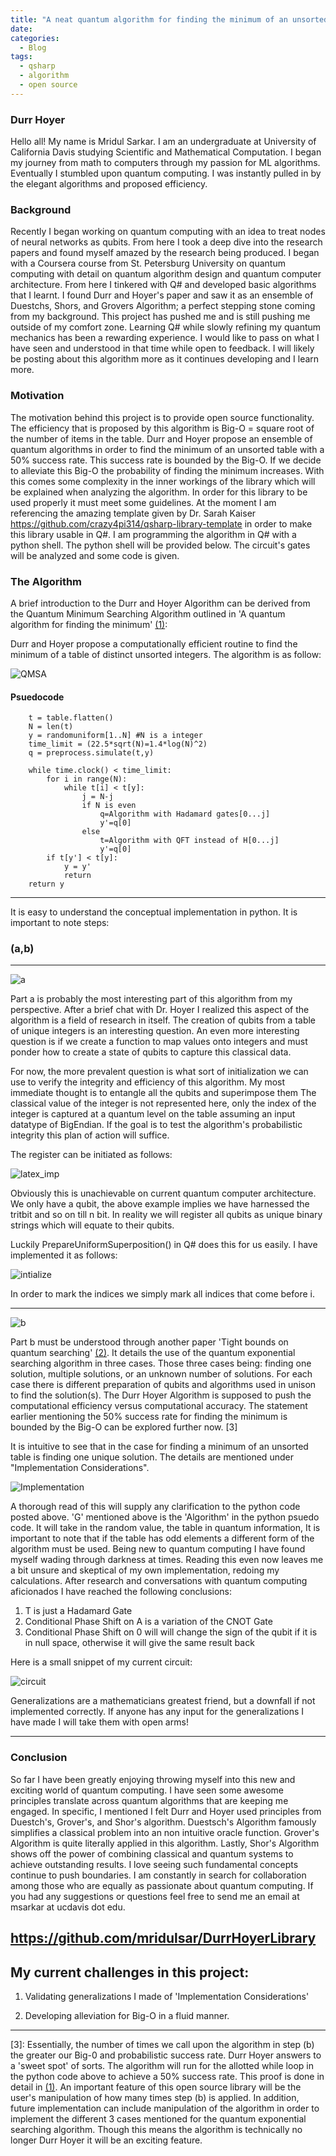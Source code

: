 ```yaml
---
title: "A neat quantum algorithm for finding the minimum of an unsorted table"
date:
categories:
  - Blog
tags:
  - qsharp
  - algorithm
  - open source
---
```

### Durr Hoyer

Hello all! My name is Mridul Sarkar. I am an undergraduate at University of California Davis studying Scientific and Mathematical Computation. I began my journey from math to computers through my passion for ML algorithms. Eventually I stumbled upon quantum computing. I was instantly pulled in by the elegant algorithms and proposed efficiency.



### Background
Recently I began working on quantum computing with an idea to treat nodes of neural networks as qubits. From here I took a deep dive into the research papers and found myself amazed by the research being produced. I began with a Coursera course from St. Petersburg University on quantum computing with detail on quantum algorithm design and quantum computer architecture. From here I tinkered with Q# and developed basic algorithms that I learnt. I found Durr and Hoyer's paper and saw it as an ensemble of Duestchs, Shors, and Grovers Algorithm; a perfect stepping stone coming from my background. This project has pushed me and is still pushing me outside of my comfort zone. Learning Q# while slowly refining my quantum mechanics has been a rewarding experience. I would like to pass on what I have seen and understood in that time while open to feedback. I will likely be posting about this algorithm more as it continues developing and I learn more.


### Motivation
The motivation behind this project is to provide open source functionality. The efficiency that is proposed by this algorithm is Big-O = square root of the number of items in the table. Durr and Hoyer propose an ensemble of quantum algorithms in order to find the minimum of an unsorted table with a 50% success rate. This success rate is bounded by the Big-O. If we decide to alleviate this Big-O the probability of finding the minimum increases. With this comes some complexity in the inner workings of the library which will be explained when analyzing the algorithm. In order for this library to be used properly it must meet some guidelines. At the moment I am referencing the amazing template given by Dr. Sarah Kaiser https://github.com/crazy4pi314/qsharp-library-template in order to make this library usable in Q#. I am programming the algorithm in Q# with a python shell. The python shell will be provided below. The circuit's gates will be analyzed and some code is given.


### The Algorithm
A brief introduction to the Durr and Hoyer Algorithm can be derived from the Quantum Minimum Searching Algorithm outlined in 'A quantum algorithm for finding the minimum' [(1)]:

Durr and Hoyer propose a computationally efficient routine to find the minimum of a table of distinct unsorted integers. The algorithm is as follow:


![QMSA](/assets/images//DurrHoyer-QMSA.JPG "QMSA")


#### Psuedocode

```
    t = table.flatten()
    N = len(t)
    y = randomuniform[1..N] #N is a integer
    time_limit = (22.5*sqrt(N)=1.4*log(N)^2)
    q = preprocess.simulate(t,y)

    while time.clock() < time_limit:
        for i in range(N):
            while t[i] < t[y]:
                j = N-j
                if N is even
                    q=Algorithm with Hadamard gates[0...j]
                    y'=q[0]
                else
                    t=Algorithm with QFT instead of H[0...j]
                    y'=q[0]
        if t[y'] < t[y]:
            y = y'
            return
    return y
```
------------------

It is easy to understand the conceptual implementation in python. It is important to note steps:
### (a,b)

------------------

![a](/assets/images//a.JPG)   

Part a is probably the most interesting part of this algorithm from my perspective. After a brief chat with Dr. Hoyer I realized this aspect of the algorithm is a field of research in itself. The creation of qubits from a table of unique integers is an interesting question. An even more interesting question is if we create a function to map values onto integers and must ponder how to create a state of qubits to capture this classical data.

For now, the more prevalent question is what sort of initialization we can use to verify the integrity and efficiency of this algorithm. My most immediate thought is to entangle all the qubits and superimpose them The classical value of the integer is not represented here, only the index of the integer is captured at a quantum level on the table assuming an input datatype of BigEndian. If the goal is to test the algorithm's probabilistic integrity this plan of action will suffice.

The register can be initiated as follows:

![latex_imp](/assets/images//latex_information.JPG)

Obviously this is unachievable on current quantum computer architecture. We only have a qubit, the above example implies we have harnessed the tritbit and so on till n bit. In reality we will register all qubits as unique binary strings which will equate to their qubits.
 
Luckily PrepareUniformSuperposition() in Q# does this for us easily. I have implemented it as follows:

![intialize](/assets/images//intialize.JPG)

In order to mark the indices we simply mark all indices that come before i.

------------------

![b](/assets/images//b.JPG)   

Part b must be understood through another paper 'Tight bounds on quantum searching' [(2)]. It details the use of the quantum exponential searching algorithm in three cases. Those three cases being: finding one solution, multiple solutions, or an unknown number of solutions. For each case there is different preparation of qubits and algorithms used in unison to find the solution(s). The Durr Hoyer Algorithm is supposed to push the computational efficiency versus computational accuracy. The statement earlier mentioning the 50% success rate for finding the minimum is bounded by the Big-O can be explored further now. [3]

It is intuitive to see that in the case for finding a minimum of an unsorted table is finding one unique solution. The details are mentioned under "Implementation Considerations".

![Implementation](/assets/images//DurrHoyer-Implementation.JPG "Implementation")

A thorough read of this will supply any clarification to the python code posted above. 'G' mentioned above is the 'Algorithm' in the python psuedo code. It will take in the random value, the table in quantum information,   It is important to note that if the table has odd elements a different form of the algorithm must be used. Being new to quantum computing I have found myself wading through darkness at times. Reading this even now leaves me a bit unsure and skeptical of my own implementation, redoing my calculations. After research and conversations with quantum computing aficionados I have reached the following conclusions:

1. T is just a Hadamard Gate
2. Conditional Phase Shift on A is a variation of the CNOT Gate
3. Conditional Phase Shift on 0 will will change the sign of the qubit if it is in null space, otherwise it will give the same result back

Here is a small snippet of my current circuit:

![circuit](/assets/images//Algorithm_Even.JPG)

Generalizations are a mathematicians greatest friend, but a downfall if not implemented correctly. If anyone has any input for the generalizations I have made I will take them with open arms!

------------------

### Conclusion

So far I have been greatly enjoying throwing myself into this new and exciting world of quantum computing. I have seen some awesome principles translate across quantum algorithms that are keeping me engaged. In specific, I mentioned I felt Durr and Hoyer used principles from Duestch's, Grover's, and Shor's algorithm. Duestsch's Algorithm famously simplifies a classical problem into an non intuitive oracle function. Grover's Algorithm is quite literally applied in this algorithm. Lastly, Shor's Algorithm shows off the power of combining classical and quantum systems to achieve outstanding results. I love seeing such fundamental concepts continue to push boundaries. I am constantly in search for collaboration among those who are equally as passionate about quantum computing. If you had any suggestions or questions feel free to send me an email at   
msarkar at ucdavis dot edu.    

https://github.com/mridulsar/DurrHoyerLibrary   
------------------

## My current challenges in this project:   

1. Validating generalizations I made of 'Implementation Considerations'    

2. Developing alleviation for Big-O in a fluid manner.   

------------------

[(1)]:https://arxiv.org/pdf/quant-ph/9607014.pdf
[(2)]:https://arxiv.org/pdf/quant-ph/9605034.pdf
[3]:    Essentially, the number of times we call upon the algorithm in step (b) the greater our Big-0 and probabilistic success rate. Durr Hoyer answers to a 'sweet spot' of sorts. The algorithm will run for the allotted while loop in the python code above to achieve a 50% success rate. This proof is done in detail in [(1)]. An important feature of this open source library will be the user's manipulation of how many times step (b) is applied. In addition, future implementation can include manipulation of the algorithm in order to implement the different 3 cases mentioned for the quantum exponential searching algorithm. Though this means the algorithm is technically no longer Durr Hoyer it will be an exciting feature.
